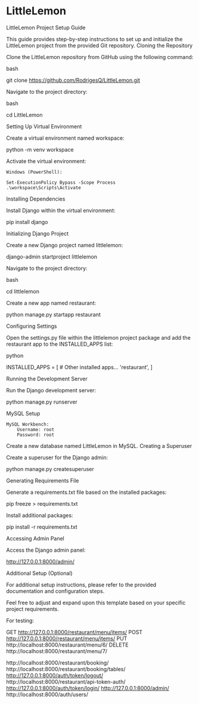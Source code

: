 # LittleLemon

LittleLemon Project Setup Guide

This guide provides step-by-step instructions to set up and initialize the LittleLemon project from the provided Git repository.
Cloning the Repository

Clone the LittleLemon repository from GitHub using the following command:

bash

git clone https://github.com/RodrigesQ/LittleLemon.git

Navigate to the project directory:

bash

cd LittleLemon

Setting Up Virtual Environment

Create a virtual environment named workspace:

python -m venv workspace

Activate the virtual environment:

    Windows (PowerShell):

    Set-ExecutionPolicy Bypass -Scope Process
    .\workspace\Scripts\Activate

Installing Dependencies

Install Django within the virtual environment:

pip install django

Initializing Django Project

Create a new Django project named littlelemon:

django-admin startproject littlelemon

Navigate to the project directory:

bash

cd littlelemon

Create a new app named restaurant:

python manage.py startapp restaurant

Configuring Settings

Open the settings.py file within the littlelemon project package and add the restaurant app to the INSTALLED_APPS list:

python

INSTALLED_APPS = [
    # Other installed apps...
    'restaurant',
]

Running the Development Server

Run the Django development server:

python manage.py runserver

MySQL Setup

    MySQL Workbench:
        Username: root
        Password: root

Create a new database named LittleLemon in MySQL.
Creating a Superuser

Create a superuser for the Django admin:

python manage.py createsuperuser

Generating Requirements File

Generate a requirements.txt file based on the installed packages:

pip freeze > requirements.txt

Install additional packages:

pip install -r requirements.txt

Accessing Admin Panel

Access the Django admin panel:

http://127.0.0.1:8000/admin/

Additional Setup (Optional)

For additional setup instructions, please refer to the provided documentation and configuration steps.

Feel free to adjust and expand upon this template based on your specific project requirements.

For testing:

GET http://127.0.0.1:8000/restaurant/menu/items/
POST http://127.0.0.1:8000/restaurant/menu/items/
PUT http://localhost:8000/restaurant/menu/6/
DELETE http://localhost:8000/restaurant/menu/7/

http://localhost:8000/restaurant/booking/
http://localhost:8000/restaurant/booking/tables/
http://127.0.0.1:8000/auth/token/logout/
http://localhost:8000/restaurant/api-token-auth/
http://127.0.0.1:8000/auth/token/login/
http://127.0.0.1:8000/admin/
http://localhost:8000/auth/users/